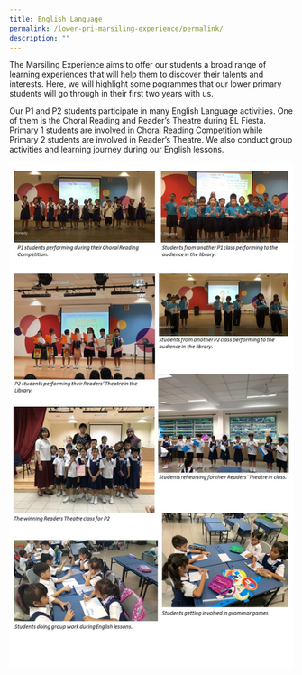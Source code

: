 ```yaml
---
title: English Language
permalink: /lower-pri-marsiling-experience/permalink/
description: ""
---
```

The Marsiling Experience aims to offer our students a broad range of learning experiences that will help them to discover their talents and interests. Here, we will highlight some pogrammes that our lower primary students will go through in their first two years with us.

Our P1 and P2 students participate in many English Language activities. One of them is the Choral Reading and Reader’s Theatre during EL Fiesta. Primary 1 students are involved in Choral Reading Competition while Primary 2 students are involved in Reader’s Theatre. We also conduct group activities and learning journey during our English lessons.

![](/images/LP%20MPS%20Experience/Eng.jpeg)